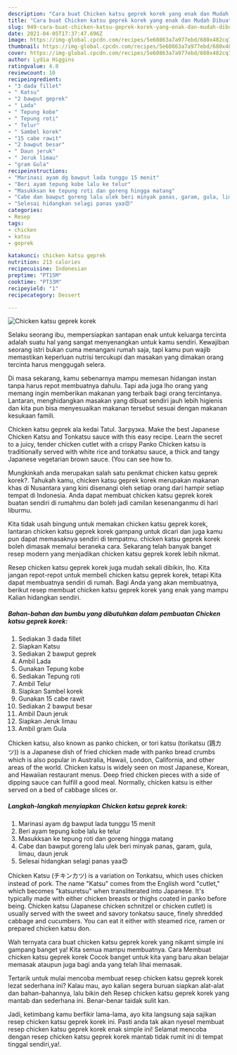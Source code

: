 ```yaml
---
description: "Cara buat Chicken katsu geprek korek yang enak dan Mudah Dibuat"
title: "Cara buat Chicken katsu geprek korek yang enak dan Mudah Dibuat"
slug: 949-cara-buat-chicken-katsu-geprek-korek-yang-enak-dan-mudah-dibuat
date: 2021-04-05T17:37:47.696Z
image: https://img-global.cpcdn.com/recipes/5e60863a7a977ebd/680x482cq70/chicken-katsu-geprek-korek-foto-resep-utama.jpg
thumbnail: https://img-global.cpcdn.com/recipes/5e60863a7a977ebd/680x482cq70/chicken-katsu-geprek-korek-foto-resep-utama.jpg
cover: https://img-global.cpcdn.com/recipes/5e60863a7a977ebd/680x482cq70/chicken-katsu-geprek-korek-foto-resep-utama.jpg
author: Lydia Higgins
ratingvalue: 4.8
reviewcount: 10
recipeingredient:
- "3 dada fillet"
- " Katsu"
- "2 bawput geprek"
- " Lada"
- " Tepung kobe"
- " Tepung roti"
- " Telur"
- " Sambel korek"
- "15 cabe rawit"
- "2 bawput besar"
- " Daun jeruk"
- " Jeruk limau"
- "gram Gula"
recipeinstructions:
- "Marinasi ayam dg bawput lada tunggu 15 menit"
- "Beri ayam tepung kobe lalu ke telur"
- "Masukksan ke tepung roti dan goreng hingga matang"
- "Cabe dan bawput goreng lalu ulek beri minyak panas, garam, gula, limau, daun jeruk"
- "Selesai hidangkan selagi panas yaa😍"
categories:
- Resep
tags:
- chicken
- katsu
- geprek

katakunci: chicken katsu geprek 
nutrition: 213 calories
recipecuisine: Indonesian
preptime: "PT15M"
cooktime: "PT33M"
recipeyield: "1"
recipecategory: Dessert

---
```



![Chicken katsu geprek korek](https://img-global.cpcdn.com/recipes/5e60863a7a977ebd/680x482cq70/chicken-katsu-geprek-korek-foto-resep-utama.jpg)

Selaku seorang ibu, mempersiapkan santapan enak untuk keluarga tercinta adalah suatu hal yang sangat menyenangkan untuk kamu sendiri. Kewajiban seorang istri bukan cuma menangani rumah saja, tapi kamu pun wajib memastikan keperluan nutrisi tercukupi dan masakan yang dimakan orang tercinta harus menggugah selera.

Di masa  sekarang, kamu sebenarnya mampu memesan hidangan instan tanpa harus repot membuatnya dahulu. Tapi ada juga lho orang yang memang ingin memberikan makanan yang terbaik bagi orang tercintanya. Lantaran, menghidangkan masakan yang dibuat sendiri jauh lebih higienis dan kita pun bisa menyesuaikan makanan tersebut sesuai dengan makanan kesukaan famili. 

Chicken katsu geprek ala kedai Tatul. Загрузка. Make the best Japanese Chicken Katsu and Tonkatsu sauce with this easy recipe. Learn the secret to a juicy, tender chicken cutlet with a crispy Panko Chicken katsu is traditionally served with white rice and tonkatsu sauce, a thick and tangy Japanese vegetarian brown sauce. (You can see how to.

Mungkinkah anda merupakan salah satu penikmat chicken katsu geprek korek?. Tahukah kamu, chicken katsu geprek korek merupakan makanan khas di Nusantara yang kini disenangi oleh setiap orang dari hampir setiap tempat di Indonesia. Anda dapat membuat chicken katsu geprek korek buatan sendiri di rumahmu dan boleh jadi camilan kesenanganmu di hari liburmu.

Kita tidak usah bingung untuk memakan chicken katsu geprek korek, lantaran chicken katsu geprek korek gampang untuk dicari dan juga kamu pun dapat memasaknya sendiri di tempatmu. chicken katsu geprek korek boleh dimasak memalui beraneka cara. Sekarang telah banyak banget resep modern yang menjadikan chicken katsu geprek korek lebih nikmat.

Resep chicken katsu geprek korek juga mudah sekali dibikin, lho. Kita jangan repot-repot untuk membeli chicken katsu geprek korek, tetapi Kita dapat membuatnya sendiri di rumah. Bagi Anda yang akan membuatnya, berikut resep membuat chicken katsu geprek korek yang enak yang mampu Kalian hidangkan sendiri.

<!--inarticleads1-->

##### Bahan-bahan dan bumbu yang dibutuhkan dalam pembuatan Chicken katsu geprek korek:

1. Sediakan 3 dada fillet
1. Siapkan  Katsu
1. Sediakan 2 bawput geprek
1. Ambil  Lada
1. Gunakan  Tepung kobe
1. Sediakan  Tepung roti
1. Ambil  Telur
1. Siapkan  Sambel korek
1. Gunakan 15 cabe rawit
1. Sediakan 2 bawput besar
1. Ambil  Daun jeruk
1. Siapkan  Jeruk limau
1. Ambil gram Gula


Chicken katsu, also known as panko chicken, or tori katsu (torikatsu (鶏カツ)) is a Japanese dish of fried chicken made with panko bread crumbs which is also popular in Australia, Hawaii, London, California, and other areas of the world. Chicken katsu is widely seen on most Japanese, Korean, and Hawaiian restaurant menus. Deep fried chicken pieces with a side of dipping sauce can fulfill a good meal. Normally, chicken katsu is either served on a bed of cabbage slices or. 

<!--inarticleads2-->

##### Langkah-langkah menyiapkan Chicken katsu geprek korek:

1. Marinasi ayam dg bawput lada tunggu 15 menit
1. Beri ayam tepung kobe lalu ke telur
1. Masukksan ke tepung roti dan goreng hingga matang
1. Cabe dan bawput goreng lalu ulek beri minyak panas, garam, gula, limau, daun jeruk
1. Selesai hidangkan selagi panas yaa😍


Chicken Katsu (チキンカツ) is a variation on Tonkatsu, which uses chicken instead of pork. The name &#34;Katsu&#34; comes from the English word &#34;cutlet,&#34; which becomes &#34;katsuretsu&#34; when transliterated into Japanese. It&#39;s typically made with either chicken breasts or thighs coated in panko before being. Chicken katsu (Japanese chicken schnitzel or chicken cutlet) is usually served with the sweet and savory tonkatsu sauce, finely shredded cabbage and cucumbers. You can eat it either with steamed rice, ramen or prepared chicken katsu don. 

Wah ternyata cara buat chicken katsu geprek korek yang nikamt simple ini gampang banget ya! Kita semua mampu membuatnya. Cara Membuat chicken katsu geprek korek Cocok banget untuk kita yang baru akan belajar memasak ataupun juga bagi anda yang telah lihai memasak.

Tertarik untuk mulai mencoba membuat resep chicken katsu geprek korek lezat sederhana ini? Kalau mau, ayo kalian segera buruan siapkan alat-alat dan bahan-bahannya, lalu bikin deh Resep chicken katsu geprek korek yang mantab dan sederhana ini. Benar-benar taidak sulit kan. 

Jadi, ketimbang kamu berfikir lama-lama, ayo kita langsung saja sajikan resep chicken katsu geprek korek ini. Pasti anda tak akan nyesel membuat resep chicken katsu geprek korek enak simple ini! Selamat mencoba dengan resep chicken katsu geprek korek mantab tidak rumit ini di tempat tinggal sendiri,ya!.


